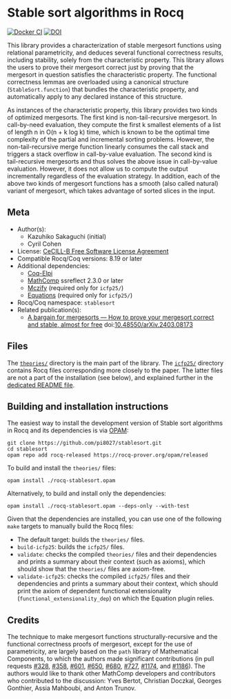 <!---
This file was generated from `meta.yml`, please do not edit manually.
Follow the instructions on https://github.com/coq-community/templates to regenerate.
--->
# Stable sort algorithms in Rocq

[![Docker CI][docker-action-shield]][docker-action-link]
[![DOI][doi-shield]][doi-link]

[docker-action-shield]: https://github.com/pi8027/stablesort/actions/workflows/docker-action.yml/badge.svg?branch=master
[docker-action-link]: https://github.com/pi8027/stablesort/actions/workflows/docker-action.yml



[doi-shield]: https://zenodo.org/badge/DOI/10.5281/zenodo.15649813.svg
[doi-link]: https://doi.org/10.5281/zenodo.15649813

This library provides a characterization of stable mergesort functions using
relational parametricity, and deduces several functional correctness results,
including stability, solely from the characteristic property. This library
allows the users to prove their mergesort correct just by proving that the
mergesort in question satisfies the characteristic property. The functional
correctness lemmas are overloaded using a canonical structure
(`StableSort.function`) that bundles the characteristic property, and
automatically apply to any declared instance of this structure.

As instances of the characteristic property, this library provides two kinds
of optimized mergesorts.
The first kind is non-tail-recursive mergesort. In call-by-need evaluation,
they compute the first k smallest elements of a list of length n in
O(n + k log k) time, which is known to be the optimal time complexity of the
partial and incremental sorting problems. However, the non-tail-recursive
merge function linearly consumes the call stack and triggers a stack overflow
in call-by-value evaluation.
The second kind is tail-recursive mergesorts and thus solves the above issue
in call-by-value evaluation. However, it does not allow us to compute the
output incrementally regardless of the evaluation strategy.
In addition, each of the above two kinds of mergesort functions has a smooth
(also called natural) variant of mergesort, which takes advantage of sorted
slices in the input.

## Meta

- Author(s):
  - Kazuhiko Sakaguchi (initial)
  - Cyril Cohen
- License: [CeCILL-B Free Software License Agreement](CeCILL-B)
- Compatible Rocq/Coq versions: 8.19 or later
- Additional dependencies:
  - [Coq-Elpi](https://github.com/LPCIC/coq-elpi)
  - [MathComp](https://math-comp.github.io) ssreflect 2.3.0 or later
  - [Mczify](https://github.com/math-comp/mczify) (required only for `icfp25/`)
  - [Equations](https://github.com/mattam82/Coq-Equations) (required only for `icfp25/`)
- Rocq/Coq namespace: `stablesort`
- Related publication(s):
  - [A bargain for mergesorts — How to prove your mergesort correct and stable, almost for free](https://arxiv.org/abs/2403.08173) doi:[10.48550/arXiv.2403.08173](https://doi.org/10.48550/arXiv.2403.08173)


## Files
The [`theories/`](theories/) directory is the main part of the library. The
[`icfp25/`](icfp25/) directory contains Rocq files corresponding more closely
to the paper. The latter files are not a part of the installation (see below),
and explained further in the [dedicated README file](icfp25/README.md).

## Building and installation instructions
The easiest way to install the development version of Stable sort algorithms in Rocq
and its dependencies is via [OPAM](https://opam.ocaml.org/doc/Install.html):
```shell
git clone https://github.com/pi8027/stablesort.git
cd stablesort
opam repo add rocq-released https://rocq-prover.org/opam/released
```
To build and install the `theories/` files:
```shell
opam install ./rocq-stablesort.opam
```
Alternatively, to build and install only the dependencies:
```shell
opam install ./rocq-stablesort.opam --deps-only --with-test
```
Given that the dependencies are installed, you can use one of the following
`make` targets to manually build the Rocq files:
- The default target: builds the `theories/` files.
- `build-icfp25`: builds the `icfp25/` files.
- `validate`: checks the compiled `theories/` files and their dependencies
  and prints a summary about their context (such as axioms), which should show
  that the `theories/` files are axiom-free.
- `validate-icfp25`: checks the compiled `icfp25/` files and their
  dependencies and prints a summary about their context, which should print
  the axiom of dependent functional extensionality
  (`functional_extensionality_dep`) on which the Equation plugin relies.


## Credits
The technique to make mergesort functions structurally-recursive and the
functional correctness proofs of mergesort, except for the use of
parametricity, are largely based on the `path` library of Mathematical
Components, to which the authors made significant contributions (in pull
requests [#328](https://github.com/math-comp/math-comp/pull/328),
[#358](https://github.com/math-comp/math-comp/pull/358),
[#601](https://github.com/math-comp/math-comp/pull/601),
[#650](https://github.com/math-comp/math-comp/pull/650),
[#680](https://github.com/math-comp/math-comp/pull/680),
[#727](https://github.com/math-comp/math-comp/pull/727),
[#1174](https://github.com/math-comp/math-comp/pull/1174), and
[#1186](https://github.com/math-comp/math-comp/pull/1186)).
The authors would like to thank other MathComp developers and contributors who
contributed to the discussion: Yves Bertot, Christian Doczkal, Georges
Gonthier, Assia Mahboubi, and Anton Trunov.
